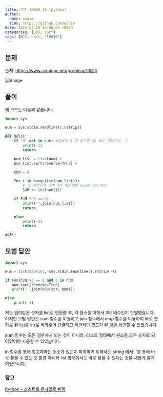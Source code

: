 ```yaml
---
title: 백준 10610 30 (python)
author:
  name: osnim
  link: https://github.com/osnim
date: 2022-02-28 16:00:00 +0900
categories: [BOJ, sort]
tags: [BOJ, sort, "10610"]
---
```


## 문제

출처: <https://www.acmicpc.net/problem/10610>

![image](https://user-images.githubusercontent.com/79408217/155941543-6bc8aca5-aa17-45b6-81f1-d0aa24560e49.png)

## 풀이

제 코드는 다음과 같습니다.

```python
import sys

num = sys.stdin.readline().rstrip()

def sol():
    if '0' not in num: #입력에 0 이 없으면 30 배수 안되므로 -1
        print(-1)
        return

    num_list = list(num) #
    num_list.sort(reverse=True) #

    SUM = 0

    for i in range(len(num_list)):
        # 각 자리수의 합이 3의 배수이면 num은 3의 배수
        SUM += int(num[i])

    if SUM % 3 == 0:
        print("".join(num_list))
        return

    else:
        print(-1)
        return

sol()
```

## 모범 답안

```python
import sys

num = list(map(int, sys.stdin.readline().rstrip()))

if sum(num)%3 == 0 and 0 in num:
   num.sort(reverse=True)
   print(''.join(map(str, num)))

else:
    print(-1)

```

저는 입력받은 숫자를 list로 변환한 후, 각 원소를 더해서 3의 배수인지 판별했습니다.
하지만 모범 답안은 sum 함수를 이용하고 join 함수에서 map 함수를 이용하여 바로 숫자로 된 list를 str로 바꿔주어 간결하고 직관적인 코드가 된 것을 확인할 수 있었습니다.

sum 함수는 모든 경우에서 되는 것이 아니라, 리스트 형태에서 원소들 모두 숫자로 되어있어야 사용할 수 있었습니다.

in 함수를 통해 찾고자하는 원소가 있는지 파악하기 위해서는 string 에서 ''를 통해 바로 찾을 수 있는 것 뿐만 아니라 list 형태에서도 바로 찾을 수 있다는 것을 새롭게 알게 되었습니다.

### 참고

[Python - 리스트를 문자열로 변환](https://codechacha.com/ko/python-convert-list-to-string/)

